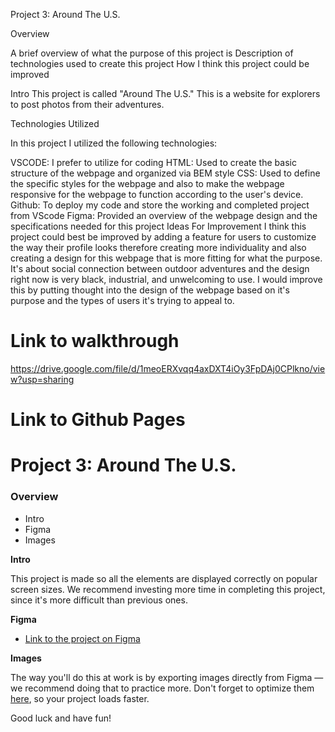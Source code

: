 




Project 3: Around The U.S.

Overview

A brief overview of what the purpose of this project is
Description of technologies used to create this project
How I think this project could be improved

Intro This project is called "Around The U.S." This is a website for explorers to post photos from their adventures.


Technologies Utilized 

In this project I utilized the following technologies:

VSCODE: I prefer to utilize for coding
HTML: Used to create the basic structure of the webpage and organized via BEM style
CSS: Used to define the specific styles for the webpage and also to make the webpage responsive for the webpage to function according to the user's device.
Github: To deploy my code and store the working and completed project from VScode
Figma: Provided an overview of the webpage design and the specifications needed for this project
Ideas For Improvement I think this project could best be improved by adding a feature for users to customize the way their profile looks therefore creating more individuality and also creating a design for this webpage that is more fitting for what the purpose. It's about social connection between outdoor adventures and the design right now is very black, industrial, and unwelcoming to use. I would improve this by putting thought into the design of the webpage based on it's purpose and the types of users it's trying to appeal to.


# Link to walkthrough 

https://drive.google.com/file/d/1meoERXvqq4axDXT4iOy3FpDAj0CPlkno/view?usp=sharing

# Link to Github Pages



# Project 3: Around The U.S.

### Overview  

* Intro  
* Figma  
* Images  
  
**Intro**
  
This project is made so all the elements are displayed correctly on popular screen sizes. We recommend investing more time in completing this project, since it's more difficult than previous ones.  
  
**Figma**  
  
* [Link to the project on Figma](https://www.figma.com/file/ii4xxsJ0ghevUOcssTlHZv/Sprint-3%3A-Around-the-US?node-id=0%3A1)  
  
**Images**  
  
The way you'll do this at work is by exporting images directly from Figma — we recommend doing that to practice more. Don't forget to optimize them [here](https://tinypng.com/), so your project loads faster. 
  
Good luck and have fun!
